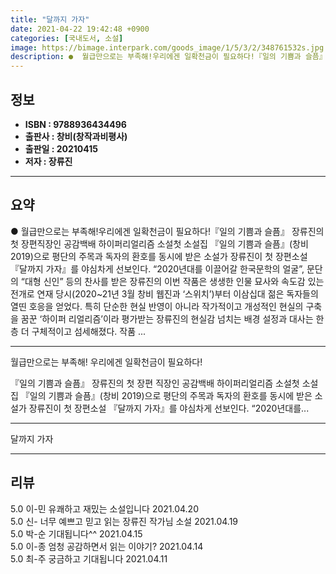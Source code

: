 ```yaml
---
title: "달까지 가자"
date: 2021-04-22 19:42:48 +0900
categories: [국내도서, 소설]
image: https://bimage.interpark.com/goods_image/1/5/3/2/348761532s.jpg
description: ●  월급만으로는 부족해!우리에겐 일확천금이 필요하다!『일의 기쁨과 슬픔』 장류진의 첫 장편직장인 공감백배 하이퍼리얼리즘 소설첫 소설집 『일의 기쁨과 슬픔』(창비 2019)으로 평단의 주목과 독자의 환호를 동시에 받은 소설가 장류진이 첫 장편소설 『달까지 가자』를 야심차게 선보인다. “2020년대를 이끌
---
```


## **정보**

- **ISBN : 9788936434496**
- **출판사 : 창비(창작과비평사)**
- **출판일 : 20210415**
- **저자 : 장류진**

------



## **요약**

●  월급만으로는 부족해!우리에겐 일확천금이 필요하다!『일의 기쁨과 슬픔』 장류진의 첫 장편직장인 공감백배 하이퍼리얼리즘 소설첫 소설집 『일의 기쁨과 슬픔』(창비 2019)으로 평단의 주목과 독자의 환호를 동시에 받은 소설가 장류진이 첫 장편소설 『달까지 가자』를 야심차게 선보인다. “2020년대를 이끌어갈 한국문학의 얼굴”, 문단의 “대형 신인” 등의 찬사를 받은 장류진의 이번 작품은 생생한 인물 묘사와 속도감 있는 전개로 연재 당시(2020~21년 3월 창비  웹진과 ‘스위치’)부터 이삼십대 젊은 독자들의 열띤 호응을 얻었다. 특히 단순한 현실 반영이 아니라 작가적이고 개성적인 현실의 구축을 꿈꾼 ‘하이퍼 리얼리즘’이라 평가받는 장류진의 현실감 넘치는 배경 설정과 대사는 한층 더 구체적이고 섬세해졌다. 작품 ...

------

월급만으로는 부족해!
우리에겐 일확천금이 필요하다!

『일의 기쁨과 슬픔』 장류진의 첫 장편
직장인 공감백배 하이퍼리얼리즘 소설첫 소설집 『일의 기쁨과 슬픔』(창비 2019)으로 평단의 주목과 독자의 환호를 동시에 받은 소설가 장류진이 첫 장편소설 『달까지 가자』를 야심차게 선보인다. “2020년대를... 

------


달까지 가자 

------


## **리뷰** 

5.0 이-민 유쾌하고 재밌는 소설입니다 2021.04.20 <br/>5.0 신- 너무 예쁘고 믿고 읽는 장류진 작가님 소설 2021.04.19 <br/>5.0 박-순 기대됩니다^^ 2021.04.15 <br/>5.0 이-종 엄청 공감하면서 읽는 이야기? 2021.04.14 <br/>5.0 최-주 궁금하고 기대됩니다 2021.04.11 <br/>